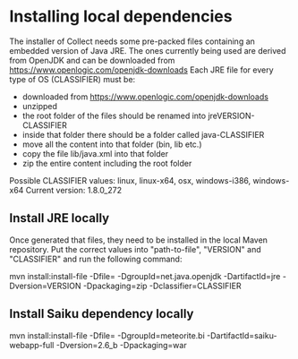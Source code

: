 # Installing local dependencies

The installer of Collect needs some pre-packed files containing an embedded version of Java JRE.
The ones currently being used are derived from OpenJDK and can be downloaded from https://www.openlogic.com/openjdk-downloads
Each JRE file for every type of OS (CLASSIFIER) must be:
- downloaded from https://www.openlogic.com/openjdk-downloads
- unzipped
- the root folder of the files should be renamed into jreVERSION-CLASSIFIER
- inside that folder there should be a folder called java-CLASSIFIER
- move all the content into that folder (bin, lib etc.)
- copy the file lib/java.xml into that folder
- zip the entire content including the root folder

Possible CLASSIFIER values: linux, linux-x64, osx, windows-i386, windows-x64
Current version: 1.8.0_272

## Install JRE locally
Once generated that files, they need to be installed in the local Maven repository.
Put the correct values into "path-to-file", "VERSION" and "CLASSIFIER" and run the following command:

mvn install:install-file -Dfile=<path-to-file> -DgroupId=net.java.openjdk -DartifactId=jre -Dversion=VERSION -Dpackaging=zip -Dclassifier=CLASSIFIER


## Install Saiku dependency locally
mvn install:install-file -Dfile=<path-to-file> -DgroupId=meteorite.bi -DartifactId=saiku-webapp-full -Dversion=2.6_b -Dpackaging=war
